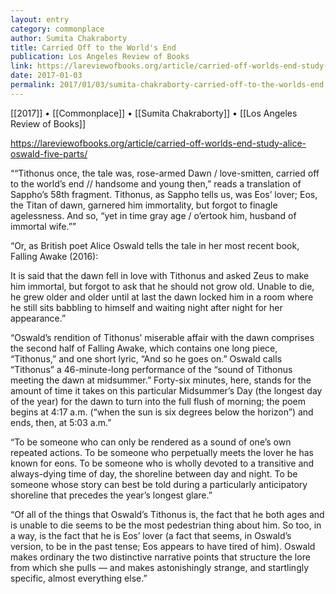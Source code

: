 ```yaml
---
layout: entry
category: commonplace
author: Sumita Chakraborty
title: Carried Off to the World's End
publication: Los Angeles Review of Books
link: https://lareviewofbooks.org/article/carried-off-worlds-end-study-alice-oswald-five-parts/
date: 2017-01-03
permalink: 2017/01/03/sumita-chakraborty-carried-off-to-the-worlds-end
---
```


[[2017]] • [[Commonplace]] • [[Sumita Chakraborty]] • [[Los Angeles Review of Books]]

https://lareviewofbooks.org/article/carried-off-worlds-end-study-alice-oswald-five-parts/

““Tithonus once, the tale was, rose-armed Dawn / love-smitten, carried off to the world’s end // handsome and young then,” reads a translation of Sappho’s 58th fragment. Tithonus, as Sappho tells us, was Eos’ lover; Eos, the Titan of dawn, garnered him immortality, but forgot to finagle agelessness. And so, “yet in time gray age / o’ertook him, husband of immortal wife.””

“Or, as British poet Alice Oswald tells the tale in her most recent book, Falling Awake (2016):

It is said that the dawn fell in love with Tithonus and asked Zeus to make him immortal, but forgot to ask that he should not grow old. Unable to die, he grew older and older until at last the dawn locked him in a room where he still sits babbling to himself and waiting night after night for her appearance.”

“Oswald’s rendition of Tithonus’ miserable affair with the dawn comprises the second half of Falling Awake, which contains one long piece, “Tithonus,” and one short lyric, “And so he goes on.” Oswald calls “Tithonus” a 46-minute-long performance of the “sound of Tithonus meeting the dawn at midsummer.” Forty-six minutes, here, stands for the amount of time it takes on this particular Midsummer’s Day (the longest day of the year) for the dawn to turn into the full flush of morning; the poem begins at 4:17 a.m. (“when the sun is six degrees below the horizon”) and ends, then, at 5:03 a.m.”

“To be someone who can only be rendered as a sound of one’s own repeated actions. To be someone who perpetually meets the lover he has known for eons. To be someone who is wholly devoted to a transitive and always-dying time of day, the shoreline between day and night. To be someone whose story can best be told during a particularly anticipatory shoreline that precedes the year’s longest glare.”

“Of all of the things that Oswald’s Tithonus is, the fact that he both ages and is unable to die seems to be the most pedestrian thing about him. So too, in a way, is the fact that he is Eos’ lover (a fact that seems, in Oswald’s version, to be in the past tense; Eos appears to have tired of him). Oswald makes ordinary the two distinctive narrative points that structure the lore from which she pulls — and makes astonishingly strange, and startlingly specific, almost everything else.”

